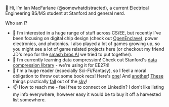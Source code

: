 👋 Hi, I’m Ian MacFarlane (@somewhatdistracted), a current Electrical Engineering BS/MS student at Stanford and general nerd.

Who am I?
- 👀 I’m interested in a huge range of stuff across CS/EE, but recently I've been focusing on digital chip design (check out [OpenEnclave](https://github.com/somewhatdistracted/OpenEnclave)), power electronics, and photonics. I also played a lot of games growing up, so you might see a lot of game related projects here (or checkout my friend JD's repo for the [smash bros AI](https://github.com/jdkelly199/libmelee-openai-gym) we tried to put together).
- 🌱 I’m currently learning data compression! Check out Stanford's [data compression library](https://github.com/kedartatwawadi/stanford_compression_library) - we're using it for EE274!
- 📖 I'm a huge reader (especially Sci-Fi/Fantasy), so I feel a moral obligation to throw out some book recs! Here's [one](https://www.goodreads.com/series/265443-the-wandering-inn)! And [another](https://www.goodreads.com/series/231285-the-sun-eater)! [These](https://www.goodreads.com/series/192821-cradle) things practically [fall](https://www.goodreads.com/series/336405-mother-of-learning) out of the [sky](https://www.goodreads.com/series/99602-powder-mage)!
- 📫 How to reach me - feel free to connect on LinkedIn? I don't like listing my info everywhere, however easy it would be to buy it off a harvested list somewhere.

<!---
somewhatdistracted/somewhatdistracted is a ✨ special ✨ repository because its `README.md` (this file) appears on your GitHub profile.
You can click the Preview link to take a look at your changes.
--->
